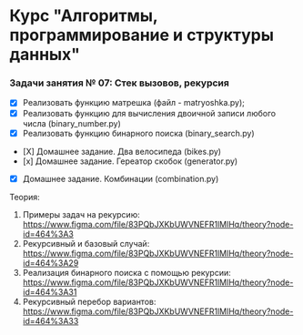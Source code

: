 # Курс "Алгоритмы, программирование и структуры данных"

### Задачи занятия № 07: Стек вызовов, рекурсия

- [x] Реализовать функцию матрешка (файл - matryoshka.py);
- [x] Реализовать функцию для вычисления двоичной записи любого числа (binary_number.py)
- [x] Реализовать функцию бинарного поиска (binary_search.py)
- [Х] Домашнее задание. Два велосипеда (bikes.py)
- [х] Домашнее задание. Гереатор скобок (generator.py)
- [X] Домашнее задание. Комбинации (combination.py)


Теория: 
1. Примеры задач на рекурсию: https://www.figma.com/file/83PQbJXKbUWVNEFR1lMlHq/theory?node-id=464%3A3
2. Рекурсивный и базовый случай: https://www.figma.com/file/83PQbJXKbUWVNEFR1lMlHq/theory?node-id=464%3A29
3. Реализация бинарного поиска с помощью рекурсии: https://www.figma.com/file/83PQbJXKbUWVNEFR1lMlHq/theory?node-id=464%3A31
4. Рекурсивный перебор вариантов: https://www.figma.com/file/83PQbJXKbUWVNEFR1lMlHq/theory?node-id=464%3A33
